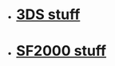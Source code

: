 - # [3DS stuff](https://trademarked69.github.io/3ds/)  
- # [SF2000 stuff](https://trademarked69.github.io/sf2000/)  
